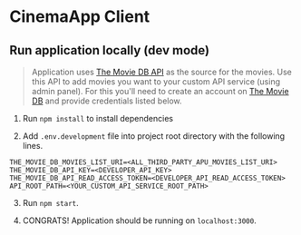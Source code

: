 # CinemaApp Client

## Run application locally (dev mode)

> Application uses [The Movie DB API](https://www.themoviedb.org/documentation/api) as the source for the movies. Use this API to add movies you want to your custom API service (using admin panel). For this you'll need to create an account on [The Movie DB](https://www.themoviedb.org/) and provide credentials listed below.

1. Run `npm install` to install dependencies

2. Add `.env.development` file into project root directory with the following lines.

```
THE_MOVIE_DB_MOVIES_LIST_URI=<ALL_THIRD_PARTY_APU_MOVIES_LIST_URI>
THE_MOVIE_DB_API_KEY=<DEVELOPER_API_KEY>
THE_MOVIE_DB_API_READ_ACCESS_TOKEN=<DEVELOPER_API_READ_ACCESS_TOKEN>
API_ROOT_PATH=<YOUR_CUSTOM_API_SERVICE_ROOT_PATH>
```

3. Run `npm start`.

4. CONGRATS! Application should be running on `localhost:3000`.
